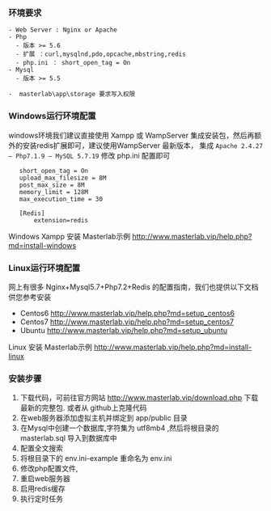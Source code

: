 

### 环境要求
```
- Web Server : Nginx or Apache
- Php
  - 版本 >= 5.6 
  - 扩展 ：curl,mysqlnd,pdo,opcache,mbstring,redis
  - php.ini ： short_open_tag = On
- Mysql
  - 版本 >= 5.5

-  masterlab\app\storage 要求写入权限
```

### Windows运行环境配置
windows环境我们建议直接使用 Xampp 或 WampServer 集成安装包，然后再额外的安装redis扩展即可，建议使用WampServer 最新版本，
集成 `Apache 2.4.27 – Php7.1.9 – MySQL 5.7.19`
修改 php.ini 配置即可
```
   short_open_tag = On
   upload_max_filesize = 8M
   post_max_size = 8M
   memory_limit = 128M
   max_execution_time = 30
   
   [Redis]
       extension=redis
```
Windows Xampp 安装 Masterlab示例 http://www.masterlab.vip/help.php?md=install-windows  

### Linux运行环境配置
 
   网上有很多 Nginx+Mysql5.7+Php7.2+Redis 的配置指南，我们也提供以下文档供您参考安装
 
   - Centos6 http://www.masterlab.vip/help.php?md=setup_centos6
   - Centos7 http://www.masterlab.vip/help.php?md=setup_centos7
   - Ubuntu http://www.masterlab.vip/help.php?md=setup_ubuntu
   
   Linux 安装 Masterlab示例 http://www.masterlab.vip/help.php?md=install-linux  

### 安装步骤

 1. 下载代码，可前往官方网站 http://www.masterlab.vip/download.php 下载最新的完整包.
或者从 github上克隆代码
 2. 在web服务器添加虚拟主机并绑定到 app/public 目录
 3. 在Mysql中创建一个数据库,字符集为 utf8mb4 ,然后将根目录的 masterlab.sql 导入到数据库中
 4. 配置全文搜索
 5. 将根目录下的 env.ini-example 重命名为 env.ini
 6. 修改php配置文件,
 7. 重启web服务器
 8. 启用redis缓存
 9. 执行定时任务

###  
 